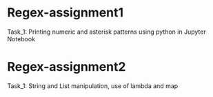 # Regex-assignment1
Task_1: Printing numeric and asterisk patterns using python in Jupyter Notebook

# Regex-assignment2
Task_1: String and List manipulation, use of lambda and map
